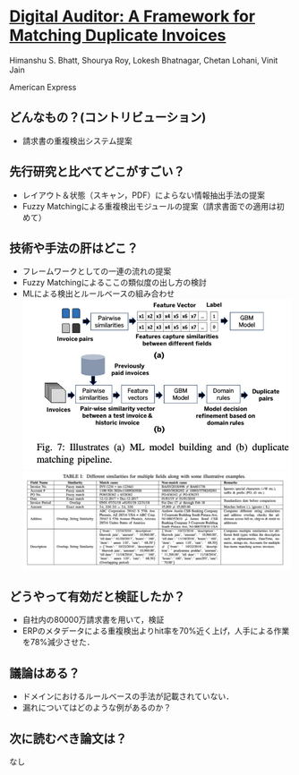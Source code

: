 # [Digital Auditor: A Framework for Matching Duplicate Invoices](None)
Himanshu S. Bhatt, Shourya Roy, Lokesh Bhatnagar, Chetan Lohani, Vinit Jain

American Express

## どんなもの？(コントリビューション)
* 請求書の重複検出システム提案

## 先行研究と比べてどこがすごい？
* レイアウト＆状態（スキャン，PDF）によらない情報抽出手法の提案
* Fuzzy Matchingによる重複検出モジュールの提案（請求書面での適用は初めて）

## 技術や手法の肝はどこ？
* フレームワークとしての一連の流れの提案
* Fuzzy Matchingによるここの類似度の出し方の検討
* MLによる検出とルールベースの組み合わせ
![img1](./img/59.1.png)
![img2](./img/59.2.png)

## どうやって有効だと検証したか？
* 自社内の80000万請求書を用いて，検証
* ERPのメタデータによる重複検出よりhit率を70%近く上げ，人手による作業を78%減少させた．

## 議論はある？
* ドメインにおけるルールベースの手法が記載されていない．
* 漏れについてはどのような例があるのか？

## 次に読むべき論文は？
なし
